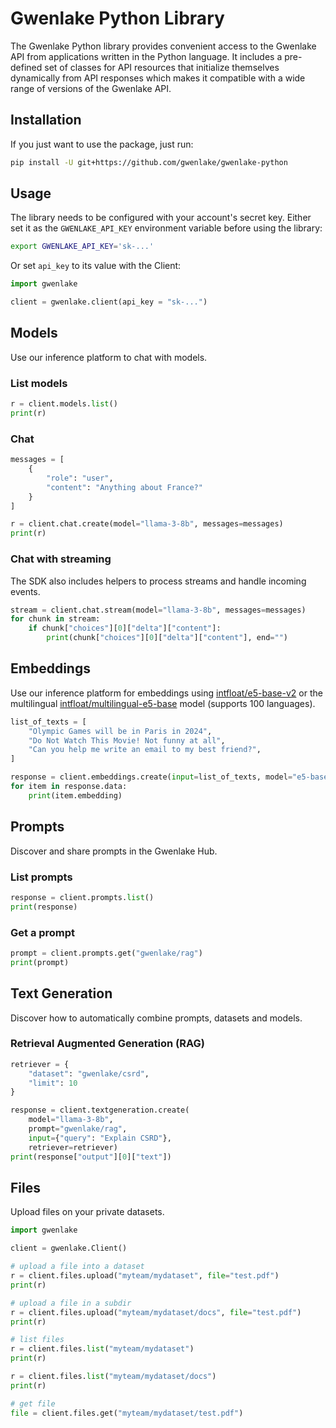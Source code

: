 # Gwenlake Python Library

The Gwenlake Python library provides convenient access to the Gwenlake API
from applications written in the Python language. It includes a
pre-defined set of classes for API resources that initialize
themselves dynamically from API responses which makes it compatible
with a wide range of versions of the Gwenlake API.


## Installation

If you just want to use the package, just run:

```sh
pip install -U git+https://github.com/gwenlake/gwenlake-python
```

## Usage

The library needs to be configured with your account's secret key. Either set it as the `GWENLAKE_API_KEY` environment variable before using the library:

```bash
export GWENLAKE_API_KEY='sk-...'
```

Or set `api_key` to its value with the Client:

```python
import gwenlake

client = gwenlake.client(api_key = "sk-...")
```
## Models

Use our inference platform to chat with models.

### List models
```python
r = client.models.list()
print(r)
```

### Chat
```python
messages = [
    {
        "role": "user",
        "content": "Anything about France?"
    }
]

r = client.chat.create(model="llama-3-8b", messages=messages)
print(r)
```

### Chat with streaming

The SDK also includes helpers to process streams and handle incoming events.

```python
stream = client.chat.stream(model="llama-3-8b", messages=messages)
for chunk in stream:
    if chunk["choices"][0]["delta"]["content"]:
        print(chunk["choices"][0]["delta"]["content"], end="")
```

## Embeddings

Use our inference platform for embeddings using [intfloat/e5-base-v2](https://huggingface.co/intfloat/e5-base-v2)
or the multilingual [intfloat/multilingual-e5-base](https://huggingface.co/intfloat/multilingual-e5-base) model (supports 100 languages).

```python
list_of_texts = [
    "Olympic Games will be in Paris in 2024",
    "Do Not Watch This Movie! Not funny at all",
    "Can you help me write an email to my best friend?",
]

response = client.embeddings.create(input=list_of_texts, model="e5-base-v2")
for item in response.data:
    print(item.embedding)
```

## Prompts

Discover and share prompts in the Gwenlake Hub.

### List prompts
```python
response = client.prompts.list()
print(response)
```

### Get a prompt
```python
prompt = client.prompts.get("gwenlake/rag")
print(prompt)

```


## Text Generation

Discover how to automatically combine prompts, datasets and models.

### Retrieval Augmented Generation (RAG)

```python
retriever = {
    "dataset": "gwenlake/csrd",
    "limit": 10
}

response = client.textgeneration.create(
    model="llama-3-8b",
    prompt="gwenlake/rag",
    input={"query": "Explain CSRD"},
    retriever=retriever)
print(response["output"][0]["text"])

```

## Files

Upload files on your private datasets.

```python
import gwenlake

client = gwenlake.Client()

# upload a file into a dataset
r = client.files.upload("myteam/mydataset", file="test.pdf")
print(r)

# upload a file in a subdir
r = client.files.upload("myteam/mydataset/docs", file="test.pdf")
print(r)

# list files
r = client.files.list("myteam/mydataset")
print(r)

r = client.files.list("myteam/mydataset/docs")
print(r)

# get file
file = client.files.get("myteam/mydataset/test.pdf")
```

